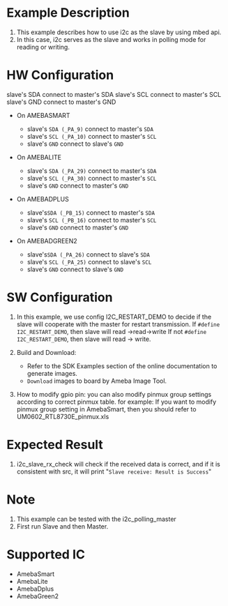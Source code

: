 # Example Description

1. This example describes how to use i2c as the slave by using mbed api.
2. In this case, i2c serves as the slave and works in polling mode for reading or writing.

# HW Configuration

slave's SDA connect to master's SDA 
slave's SCL connect to master's SCL 
slave's GND connect to master's GND 

* On AMEBASMART
    - slave's `SDA (_PA_9)` connect to master's `SDA`
    - slave's  `SCL (_PA_10)` connect to master's `SCL` 
    - slave's  `GND` connect to slave's `GND` 

* On AMEBALITE
  - slave's `SDA (_PA_29)` connect to master's `SDA`
  - slave's `SCL (_PA_30)` connect to master's `SCL` 
  - slave's `GND` connect to master's `GND` 

* On AMEBADPLUS
  - slave's`SDA (_PB_15)` connect to master's `SDA`
  - slave's `SCL (_PB_16)` connect to master's `SCL` 
  - slave's `GND` connect to master's `GND` 

* On AMEBADGREEN2
  - slave's`SDA (_PA_26)` connect to slave's `SDA`
  - slave's `SCL (_PA_25)` connect to slave's `SCL`
  - slave's `GND` connect to slave's `GND`

# SW Configuration

1. In this example, we use config I2C_RESTART_DEMO to decide if the slave will cooperate with the master for restart transmission.
   		If `#define I2C_RESTART_DEMO`, then slave will read ->read->write 
   		If not `#define I2C_RESTART_DEMO`, then slave will read -> write.

2. Build and Download:
   * Refer to the SDK Examples section of the online documentation to generate images.
   * `Download` images to board by Ameba Image Tool.

3. How to modify gpio pin:
   you can also modify pinmux group settings according to correct pinmux table.
   for example: 
   	If you want to modify pinmux group setting in AmebaSmart, then you should refer to UM0602_RTL8730E_pinmux.xls

# Expected Result

1. i2c_slave_rx_check will check if the received data is correct, and if it is consistent with src, it will print
   	"`Slave receive: Result is Success`"

# Note

1. This example can be tested with the i2c_polling_master
2. First run Slave and then Master.

# Supported IC

* AmebaSmart
* AmebaLite
* AmebaDplus
* AmebaGreen2
